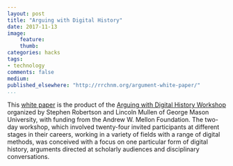```yaml
---
layout: post
title: "Arguing with Digital History"
date: 2017-11-13
image:
    feature:
    thumb:
categories: hacks
tags:
- technology
comments: false
medium:
published_elsewhere: "http://rrchnm.org/argument-white-paper/"
...
```


This [white paper](http://rrchnm.org/wordpress/wp-content/uploads/2017/11/digital-history-and-argument.RRCHNM.pdf) is the product of the [Arguing with Digital History Workshop](https://rrchnm.org/news/arguing-with-digital-history-workshop-to-address-a-central-problem-in-digital-history/) organized by Stephen Robertson and Lincoln Mullen of George Mason University, with funding from the Andrew W. Mellon Foundation. The two-day workshop, which involved twenty-four invited participants at different stages in their careers, working in a variety of fields with a range of digital methods, was conceived with a focus on one particular form of digital history, arguments directed at scholarly audiences and disciplinary conversations.

